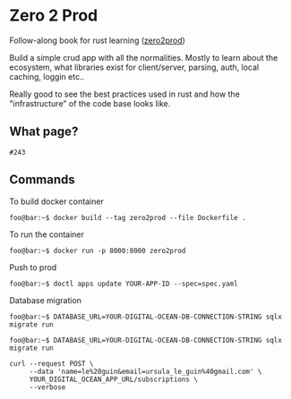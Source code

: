 # Zero 2 Prod
Follow-along book for rust learning ([zero2prod](https://www.zero2prod.com/index.html))

Build a simple crud app with all the normalities. Mostly to learn about the ecosystem, what libraries exist for client/server, parsing, auth, local caching, loggin etc..

Really good to see the best practices used in rust and how the "infrastructure" of the code base looks like.

## What page?

    #243

## Commands
To build docker container
```properties
foo@bar:~$ docker build --tag zero2prod --file Dockerfile .
```
To run the container
```properties
foo@bar:~$ docker run -p 8000:8000 zero2prod
```

Push to prod
```properties
foo@bar:~$ doctl apps update YOUR-APP-ID --spec=spec.yaml
```

Database migration
```properties
foo@bar:~$ DATABASE_URL=YOUR-DIGITAL-OCEAN-DB-CONNECTION-STRING sqlx migrate run
```

```properties
foo@bar:~$ DATABASE_URL=YOUR-DIGITAL-OCEAN-DB-CONNECTION-STRING sqlx migrate run
```
```curl
curl --request POST \
     --data 'name=le%20guin&email=ursula_le_guin%40gmail.com' \
     YOUR_DIGITAL_OCEAN_APP_URL/subscriptions \
     --verbose
```